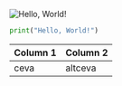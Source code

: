 ![Hello, World!](path/to/helloworld.png)
```python
print("Hello, World!")
```

| Column 1 | Column 2 |
|----------|----------|
| ceva     | altceva  |

